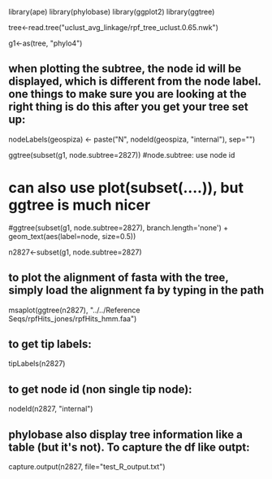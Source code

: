 library(ape)
library(phylobase)
library(ggplot2)
library(ggtree)

tree<-read.tree("uclust_avg_linkage/rpf_tree_uclust.0.65.nwk")

g1<-as(tree, "phylo4")

## when plotting the subtree, the node id will be displayed, which is different from the node label. one things to make sure you are looking at the right thing is do this after you get your tree set up: ##
nodeLabels(geospiza) <- paste("N", nodeId(geospiza, "internal"), sep="")

ggtree(subset(g1, node.subtree=2827)) #node.subtree: use node id
# can also use plot(subset(....)), but ggtree is much nicer
#ggtree(subset(g1, node.subtree=2827), branch.length='none') + geom_text(aes(label=node, size=0.5))

n2827<-subset(g1, node.subtree=2827)

## to plot the alignment of fasta with the tree, simply load the alignment fa by typing in the path
msaplot(ggtree(n2827), "../../Reference Seqs/rpfHits_jones/rpfHits_hmm.faa")

## to get tip labels:
tipLabels(n2827)
## to get node id (non single tip node):
nodeId(n2827, "internal")

## phylobase also display tree information like a table (but it's not). To capture the df like outpt:
capture.output(n2827, file="test_R_output.txt")
